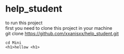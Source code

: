 # help_student
to run this project  
first you need to clone this project in your machine  
    git clone https://github.com/xxanisxx/help_student.git  
    
    cd Mini  
    <h1>hellow <h1>
